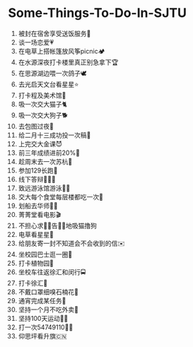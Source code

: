 # Some-Things-To-Do-In-SJTU

1. 被封在宿舍享受送饭服务🍱
2. 谈一场恋爱💗
3. 在电草上搭帐篷放风筝picnic🏕️ 
4. 在水源深夜打卡楼里真正别急拿下🏆
5. 在思源湖边喂一次鸽子🕊️
6. 去光启天文台看星星⭐️
7. 打卡程及美术馆🎨
8. 吸一次交大猫子🐈
9. 吸一次交大狗子🐕
10. 去包图过夜🌃
11. 给二月十三成功投一次稿🤡
12. 上完交大金课😈
13. 前三年成绩进前20%💯
14. 趁周末去一次苏杭🚄
15. 参加129长跑🏃
16. 线下答辩🧑🏻‍🏫
17. 致远游泳馆游泳🏊🏻
18. 交大每个食堂每层楼都吃一次🍛
19. 划船去华师🚣🏻
20. 菁菁堂看电影🎬
21. 不担心求👴🏻告👵🏻地吸猫撸狗
22. 电草看星星🌌
23. 给朋友寄一封不知道会不会收到的信✉️
24. 坐校园巴士逛一圈🚌
25. 打卡植物园🌲
26. 坐校车往返徐汇和闵行🚍
27. 打卡徐汇🏫
28. 不戴口罩细嗅石楠花🌸
29. 通宵完成某任务🥱
30. 坚持一个月不吃外卖🥡
31. 坚持100天运动🏃🏻
32. 打一次54749110👮🏻
33. 仰思坪看升旗🇨🇳
